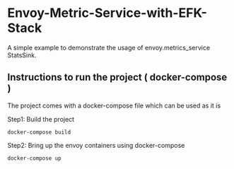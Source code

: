 # Envoy-Metric-Service-with-EFK-Stack
A simple example to demonstrate the usage of envoy.metrics_service StatsSink.

## Instructions to run the project ( docker-compose )

The project comes with a docker-compose file which can be used as it is

Step1: Build the project
```
docker-compose build
```

Step2: Bring up the envoy containers using docker-compose
```
docker-compose up  
```

